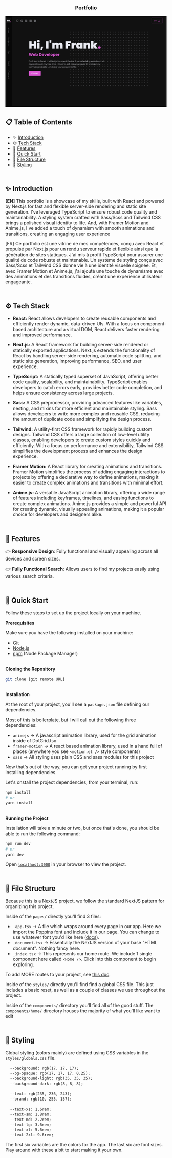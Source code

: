 <div align="center">
<h3>Portfolio</h1>
      <img src="./public/assets/portfolio.png" alt="Project Banner">   
</div>

<h2>📋 Table of Contents</h2>

- ✨ [Introduction](#introduction)
- ⚙️ [Tech Stack](#tech-stack)
- 📝 [Features](#features)
- 🚀 [Quick Start](#quick-start)
- 📂 [File Structure](#file-structure)
- 🎨 [Styling](#styling)


## <br/> <a name="introduction">✨ Introduction</a>

**[EN]** This portfolio is a showcase of my skills, built with React and powered by Next.js for fast and flexible server-side rendering and static site generation. I've leveraged TypeScript to ensure robust code quality and maintainability. A styling system crafted with Sass/Scss and Tailwind CSS brings a polished visual identity to life. And, with Framer Motion and Anime.js, I've added a touch of dynamism with smooth animations and transitions, creating an engaging user experience

[FR] Ce portfolio est une vitrine de mes compétences, conçu avec React et propulsé par Next.js pour un rendu serveur rapide et flexible ainsi que la génération de sites statiques. J'ai mis à profit TypeScript pour assurer une qualité de code robuste et maintenable. Un système de styling conçu avec Sass/Scss et Tailwind CSS donne vie à une identité visuelle soignée. Et, avec Framer Motion et Anime.js, j'ai ajouté une touche de dynamisme avec des animations et des transitions fluides, créant une expérience utilisateur engageante.

## <br/> <a name="tech-stack">⚙️ Tech Stack</a>

- **React:** React allows developers to create reusable components and efficiently render dynamic, data-driven UIs. With a focus on component-based architecture and a virtual DOM, React delivers faster rendering and improved performance.

- **Next.js:** A React framework for building server-side rendered or statically exported applications. Next.js extends the functionality of React by handling server-side rendering, automatic code splitting, and static site generation, improving performance, SEO, and user experience.

- **TypeScript:** A statically typed superset of JavaScript, offering better code quality, scalability, and maintainability. TypeScript enables developers to catch errors early, provides better code completion, and helps ensure consistency across large projects.

- **Sass:** A CSS preprocessor, providing advanced features like variables, nesting, and mixins for more efficient and maintainable styling. Sass allows developers to write more complex and reusable CSS, reducing the amount of duplicate code and simplifying the design process.

- **Tailwind:** A utility-first CSS framework for rapidly building custom designs. Tailwind CSS offers a large collection of low-level utility classes, enabling developers to create custom styles quickly and efficiently. With a focus on performance and extensibility, Tailwind CSS simplifies the development process and enhances the design experience.

- **Framer Motion:** A React library for creating animations and transitions. Framer Motion simplifies the process of adding engaging interactions to projects by offering a declarative way to define animations, making it easier to create complex animations and transitions with minimal effort.

- **Anime.js:** A versatile JavaScript animation library, offering a wide range of features including keyframes, timelines, and easing functions to create complex animations. Anime.js provides a simple and powerful API for creating dynamic, visually appealing animations, making it a popular choice for developers and designers alike.

## <br/> <a name="features">📝 Features</a>

👉 **Responsive Design**: Fully functional and visually appealing across all devices and screen sizes.

👉 **Fully Functional Search**: Allows users to find my projects easily using various search criteria.

## <br/> <a name="quick-start">🚀 Quick Start</a>

Follow these steps to set up the project locally on your machine.

**Prerequisites**

Make sure you have the following installed on your machine:

- [Git](https://git-scm.com/)
- [Node.js](https://nodejs.org/en)
- [npm](https://www.npmjs.com/) (Node Package Manager)

<br/>**Cloning the Repository**

```bash
git clone {git remote URL}
```

<br/>**Installation**

At the root of your project, you'll see a `package.json` file defining our dependencies.

Most of this is boilerplate, but I will call out the following three dependencies:

- `animejs` -> A javascript animation library, used for the grid animation inside of DotGrid.tsx
- `framer-motion` -> A react based animation library, used in a hand full of places (anywhere you see `<motion.el />` style components)
- `sass` -> All styling uses plain CSS and sass modules for this project

Now that's out of the way, you can get your project running by first installing dependencies.

Let's onstall the project dependencies, from your terminal, run:

```bash
npm install
# or
yarn install
```

<br/>**Running the Project**

Installation will take a minute or two, but once that's done, you should be able to run the following command:

```bash
npm run dev
# or
yarn dev
```

Open [`localhost:3000`](http://localhost:3000) in your browser to view the project.


## <br/> <a name="file-structure">📂 File Structure</a>

Because this is a NextJS project, we follow the standard NextJS pattern for organizing this project.

Inside of the `pages/` directly you'll find 3 files:

- `_app.tsx` -> A file which wraps around every page in our app. Here we import the Poppins font and include it in our page. You can change to use whatever font you'd like here ([docs](https://nextjs.org/docs/basic-features/font-optimization)).
- `_document.tsx` -> Essentially the NextJS version of your base "HTML document". Nothing fancy here.
- `_index.tsx` -> This represents our home route. We include 1 single component here called `<Home />`. Click into this component to begin exploring.

To add MORE routes to your project, see [this doc](https://nextjs.org/docs/basic-features/pages).

Inside of the `styles/` directly you'll find find a global CSS file. This just includes a basic reset, as well as a couple of classes we use throughout the project.

Inside of the `components/` directory you'll find all of the good stuff. The `components/home/` directory houses the majority of what you'll like want to edit


## <br/> <a name="styling">🎨 Styling</a>

Global styling (colors mainly) are defined using CSS variables in the `styles/globals.css` file.

```
  --background: rgb(17, 17, 17);
  --bg-opaque: rgb(17, 17, 17, 0.25);
  --background-light: rgb(35, 35, 35);
  --background-dark: rgb(8, 8, 8);

  --text: rgb(235, 236, 243);
  --brand: rgb(10, 255, 157);

  --text-xs: 1.6rem;
  --text-sm: 1.8rem;
  --text-md: 2.2rem;
  --text-lg: 3.6rem;
  --text-xl: 5.6rem;
  --text-2xl: 9.6rem;
```

The first six variables are the colors for the app. The last six are font sizes. Play around with these a bit to start making it your own.